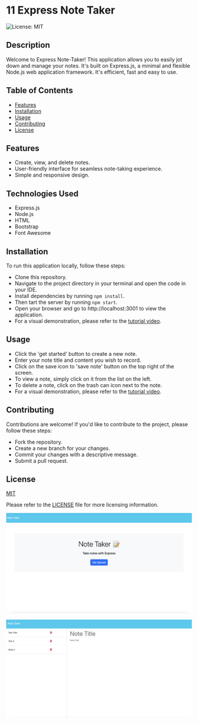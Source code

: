 # 11 Express Note Taker
![License: MIT](https://img.shields.io/badge/License-MIT-yellow.svg)



## Description

Welcome to Express Note-Taker! This application allows you to easily jot down and manage your notes. It's built on Express.js, a minimal and flexible Node.js web application framework. It's efficient, fast and easy to use.




## Table of Contents

- [Features](#features)
- [Installation](#installation)
- [Usage](#usage)
- [Contributing](#contributing)
- [License](#license)




## Features

- Create, view, and delete notes.
- User-friendly interface for seamless note-taking experience.
- Simple and responsive design.




## Technologies Used

- Express.js
- Node.js
- HTML
- Bootstrap
- Font Awesome




## Installation

To run this application locally, follow these steps:

- Clone this repository.
- Navigate to the project directory in your terminal and open the code in your IDE.
- Install dependencies by running `npm install`.
- Then tart the server by running `npm start`.
- Open your browser and go to http://localhost:3001 to view the application.
- For a visual demonstration, please refer to the [tutorial video](https://drive.google.com/file/d/1FYqjF7mgYsiSRBMAvNo_MelwUNlwtNR0/view).




## Usage

- Click the 'get started' button to create a new note.
- Enter your note title and content you wish to record.
- Click on the save icon to 'save note' button on the top right of the screen.
- To view a note, simply click on it from the list on the left.
- To delete a note, click on the trash can icon next to the note.
- For a visual demonstration, please refer to the [tutorial video](https://drive.google.com/file/d/1FYqjF7mgYsiSRBMAvNo_MelwUNlwtNR0/view).




## Contributing

Contributions are welcome! If you'd like to contribute to the project, please follow these steps:
- Fork the repository.
- Create a new branch for your changes.
- Commit your changes with a descriptive message.
- Submit a pull request.




## License

[MIT]((https://opensource.org/licenses/MIT)) 

Please refer to the [LICENSE](./LICENSE) file for more licensing information.



![alt text](images/Note-page1.png)

![alt text](images/Note-page2.png)